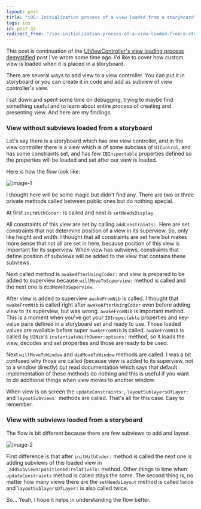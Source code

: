 ```yaml
---
layout: post
title: "iOS: Initialization process of a view loaded from a storyboard"
tags: ios
id: post-32
redirect_from: "/ios-initialization-process-of-a-view-loaded-from-a-storyboard/"
---
```

This post is continuation of the
[UIViewController's view loading process demystified][prev-post-1] post I've wrote
some time ago. I'd like to cover how custom view is loaded when it is placed in
a storyboard.

There are several ways to add view to a view controller. You can put it in
storyboard or you can create it in code and add as subview of view controller's
view.

I sat down and spent some time on debugging, trying to maybe find something
useful and to learn about entire process of creating and presenting view.
And here are my findings.

### View without subviews loaded from a storyboard
Let's say there is a storyboard which has one view controller, and in the view
controller there is a view which is of some subclass of `UIControl`, and has
some constraints set, and has few `IBInspectable` properties defined so the
properties will be loaded and set after our view is loaded.

Here is how the flow look like:

![image-1][img-1]

I thought here will be some magic but didn't find any. There are two or three
private methods called between public ones but do nothing special.

At first `initWithCoder:` is called and next is `setNeedsDisplay`.

All constraints of this view are set by calling `addConstraints:`. Here are set
constraints that not determine position of a view in its superview. So, only like
height and width. I thought that all constraints are set here but makes more
sense that not all are set in here, because position of this view is important
for its superview. When view has subviews, constraints that define position of
subviews will be added to the view that contains these subviews.

Next called method is `awakeAfterUsingCoder:` and view is prepared to be added
to superview because `willMoveToSuperview:` method is called and the next one
is `didMoveToSuperview`.

After view is added to superview `awakeFromNib` is called. I thought that `awakeFromNib`
is called right after `awakeAfterUsingCoder` even before adding view to its superview,
but was wrong. `awakeFromNib` is important method. This is a moment when you've
got your `IBInspectable` properties and key-value pairs defined in a storyboard
set and ready to use. Those loaded values are available before super `awakeFromNib`
is called. `awakeFromNib` is called by `UINib`'s `instantiateWithOwner:options:`
method, so it loads the view, decodes and set properties and those are ready to be used.

Next `willMoveToWindow` and `didMoveToWindow` methods are called. I was a bit
confused why those are called (because view is added to its superview, not to a window directly)
but read documentation which says that default implementation of these
methods do nothing and this is useful if you want to do additional things
when view moves to another window.

When view is on screen the `updateConstraints:`, `layoutSublayersOfLayer:` and
`layoutSubviews:` methods are called. That's all for this case. Easy to remember.

### View with subviews loaded from a storyboard
The flow is bit different because there are few subviews to add and layout.

![image-2][img-2]

First difference is that after `initWithCoder:` method is called the next one
is adding subviews of this loaded view in `_addSubviews:positioned:relativeTo:` method.
Other things to time when `updateConstraints` method is called stays the same.
The second thing is, no matter how many views there are the `setNeedsLayout` method is
called twice and `layoutSublayersOfLayer:` is also called twice.

So... Yeah, I hope it helps in understanding the flow better.

[prev-post-1]: http://szulctomasz.com/ios-uiviewcontrollers-view-loading-process-demystified/

[img-1]: /uploads/{{page.id}}/1.png
[img-2]: /uploads/{{page.id}}/2.png
